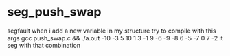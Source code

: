 # seg_push_swap
segfault when i add a new variable in my structure
 try to compile with this args 
 gcc push_swap.c && ./a.out -10 -3 5 10 1 3 -1 9 -6 -9 -8 6 -5 -7 0 7 -2
 it seg with that combination 
 
